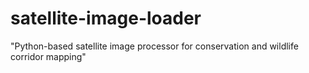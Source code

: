 # satellite-image-loader
"Python-based satellite image processor for conservation and wildlife corridor mapping"

